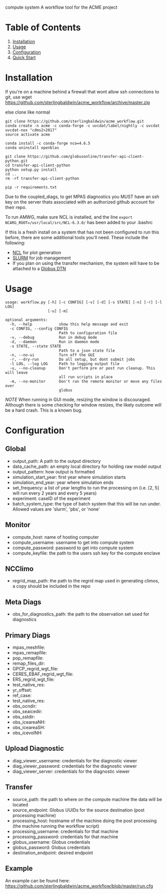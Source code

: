 compute system
A workflow tool for the ACME project

# Table of Contents

1. [Installation](#installation)
2. [Usage](#usage)
3. [Configuration](#config)
4. [Quick Start](https://github.com/sterlingbaldwin/acme_workflow/blob/master/quick_start_instructions.ipynb)




# Installation<a name="installation"></a>

If you're on a machine behind a firewall that wont allow ssh connections to git, use
    wget https://github.com/sterlingbaldwin/acme_workflow/archive/master.zip

else clone like normal

    git clone https://github.com/sterlingbaldwin/acme_workflow.git
    conda create -n acme -c conda-forge -c uvcdat/label/nightly -c uvcdat uvcdat-nox "cdms2>2017"
    source activate acme

    conda install -c conda-forge nco=4.6.5
    conda uninstall openblas

    git clone https://github.com/globusonline/transfer-api-client-python.git
    cd transfer-api-client-python
    python setup.py install
    cd ..
    rm -rf transfer-api-client-python

    pip -r requirements.txt

Due to the coupled_diags, to get MPAS diagnostics you MUST have an ssh key on the server thats
associated with an authorized github account for their repo.

To run AMWG, make sure NCL is installed, and the line `export NCARG_ROOT=/usr/local/src/NCL-6.3.0/`
has been added to your .bashrc

If this is a fresh install on a system that has not been configured to run this before, there
are some additional tools you'll need. These include the following:

* [NCL](https://www.ncl.ucar.edu/current_release.shtml) for plot generation
* [SLURM](https://slurm.schedmd.com/quickstart_admin.html) for job management
* If you plan on using the transfer mechanism, the system will have to be attached to a [Globus DTN](https://fasterdata.es.net/data-transfer-tools/globus/)


# Usage<a name="usage"></a>

    usage: workflow.py [-h] [-c CONFIG] [-v] [-d] [-s STATE] [-n] [-r] [-l LOG]
                       [-u] [-m]

    optional arguments:
      -h, --help            show this help message and exit
      -c CONFIG, --config CONFIG
                            Path to configuration file
      -v, --debug           Run in debug mode
      -d, --daemon          Run in daemon mode
      -s STATE, --state STATE
                            Path to a json state file
      -n, --no-ui           Turn off the GUI
      -r, --dry-run         Do all setup, but dont submit jobs
      -l LOG, --log LOG     Path to logging output file
      -u, --no-cleanup      Don't perform pre or post run cleanup. This will leave
                            all run scripts in place
      -m, --no-monitor      Don't run the remote monitor or move any files over
                            globus

*NOTE*
When running in GUI mode, resizing the window is discouraged. Although there is some checking
for window resizes, the likely outcome will be a hard crash. This is a known bug.  

# Configuration<a name="config"></a>
## Global
* output_path: A path to the output directory
* data_cache_path: an empty local directory for holding raw model output
* output_pattern: how output is formatted
* simulation_start_year: first year where simulation starts
* simulation_end_year: year where simulation ends
* set_frequency: a list of year lengths to run the processing on (i.e. [2, 5] will run every 2 years and every 5 years)
* experiment: caseID of the experiment
* batch_system_type: the type of batch system that this will be run under. Allowed values are 'slurm', 'pbs', or 'none'

## Monitor
* compute_host: name of hosting computer
* compute_username: username to get into compute system
* compute_password: password to get into compute system
* compute_keyfile: the path to the users ssh key for the compute enclave

## NCClimo
* regrid_map_path: the path to the regrid map used in generating climos, a copy should be included in the repo

## Meta Diags
* obs_for_diagnostics_path: the path to the observation set used for diagnostics

## Primary Diags
* mpas_meshfile:
* mpas_remapfile:
* pop_remapfile:
* remap_files_dir:
* GPCP_regrid_wgt_file:
* CERES_EBAF_regrid_wgt_file:
* ERS_regrid_wgt_file:
* test_native_res:
* yr_offset:
* ref_case:
* test_native_res:
* obs_ocndir:
* obs_seaicedir:
* obs_sstdir:
* obs_iceareaNH:
* obs_iceareaSH:
* obs_icevolNH:

## Upload Diagnostic
* diag_viewer_username: credentials for the diagnostic viewer
* diag_viewer_password: credentials for the diagnostic viewer
* diag_viewer_server: credentials for the diagnostic viewer

## Transfer
* source_path: the path to where on the compute machine the data will be located
* source_endpoint: Globus UUIDs for the source destination (post processing machine)
* processing_host: hostname of the machine doing the post processing (the machine running the workflow script)
* processing_username: credentials for that machine
* processing_password: credentials for that machine
* globus_username: Globus credentials
* globus_password: Globus credentials
* destination_endpoint: desired endpoint


## Example
An example can be found here:  https://github.com/sterlingbaldwin/acme_workflow/blob/master/run.cfg
